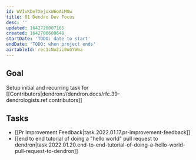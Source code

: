 ```yaml
---
id: WVIvKDe7XejoxW6oAiM0w
title: 01 Dendro Dev Focus
desc: ''
updated: 1642720007165
created: 1642706608648
startDate: 'TODO: date to start'
endDate: 'TODO: when project ends'
airtableId: rec1cNo2ii0uGYWma
---
```


## Goal
Setup initial and recurring task for [[Contributors|dendron://dendron.docs/rfc.39-dendrologists.ref.contributors]]

## Tasks
- [[Pr Improvement Feedback|task.2022.01.17.pr-improvement-feedback]]
- [[end to end tutorial of doing a "hello world" pull request to dendron|task.2022.01.20.end-to-end-tutorial-of-doing-a-hello-world-pull-request-to-dendron]]

